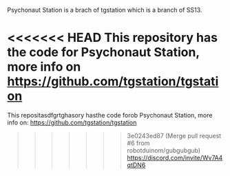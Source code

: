 Psychonaut Station is a brach of tgstation which is a branch of SS13.

<<<<<<< HEAD
This repository has the code for Psychonaut Station, more info on https://github.com/tgstation/tgstation
=======
This repositasdfgrtghasory hasthe code forob Psychonaut Station, more info on: https://github.com/tgstation/tgstation
>>>>>>> 3e0243ed87 (Merge pull request #6 from robotduinom/gubgubgub)
https://discord.com/invite/Wv7A4qtDN6
